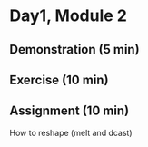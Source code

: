 # Day1, Module 2

## Demonstration (5 min)

## Exercise (10 min)

## Assignment (10 min)


How to reshape (melt and dcast)
